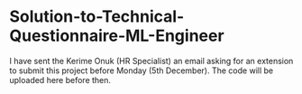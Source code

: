 # Solution-to-Technical-Questionnaire-ML-Engineer
I have sent the Kerime Onuk (HR Specialist) an email asking for an extension to submit this project before Monday (5th December). The code will be uploaded here before then.
